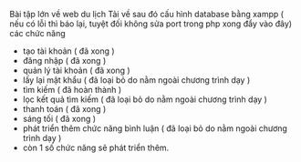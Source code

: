 Bài tập lớn về web du lịch
Tải về sau đó cấu hình database bằng xampp ( nếu có lỗi thì báo lại, tuyệt đối không sửa port trong php xong đẩy vào đây)
các chức năng
- tạo tài khoản ( đã xong )
- đăng nhập ( đã xong )
- quản lý tài khoản ( đã xong )
- lấy lại mật khẩu ( đã loại bỏ do nằm ngoài chương trình dạy )
- tìm kiếm ( đã hoàn thành )
- lọc kết quả tìm kiếm ( đã loại bỏ do nằm ngoài chương trình dạy )
- thanh toán ( đã xong )
- sáng tối ( đã xong )
- phát triển thêm chức năng bình luận ( đã loại bỏ do nằm ngoài chương trình dạy )
- còn 1 số chức năng sẽ phát triển thêm.

